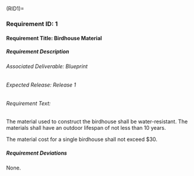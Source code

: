 (RID1)=

### Requirement ID: 1

#### Requirement Title: Birdhouse Material

##### Requirement Description

###### Associated Deliverable: Blueprint

###### Expected Release: Release 1

###### Requirement Text:

The material used to construct the birdhouse shall be water-resistant. The
materials shall have an outdoor lifespan of not less than 10 years.

The material cost for a single birdhouse shall not exceed $30.

##### Requirement Deviations

None.

